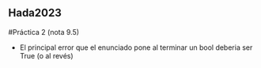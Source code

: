 ## Hada2023

#Práctica 2 (nota 9.5)
- El principal error que el enunciado pone al terminar un bool deberia ser True (o al revés)
